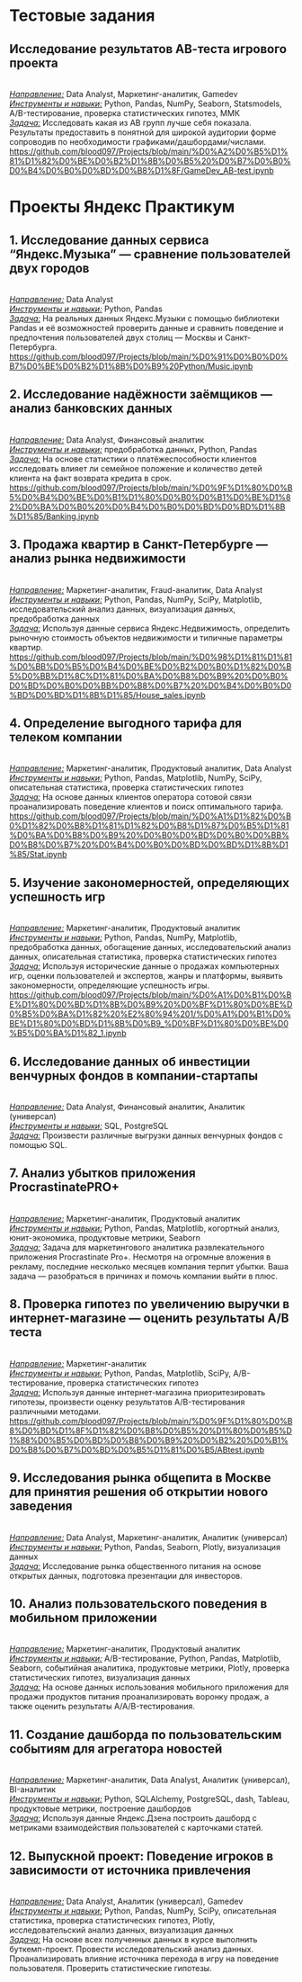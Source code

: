 # Тестовые задания
## **Исследование результатов АВ-теста игрового проекта**
<br><u>*Направление:*</u> Data Analyst, Маркетинг-аналитик, Gamedev
<br><u>*Инструменты и навыки:*</u> Python, Pandas, NumPy, Seaborn, Statsmodels, A/B-тестирование, проверка статистических гипотез, ММК
<br><u>*Задача:*</u> Исследовать какая из АВ групп лучше себя показала. Результаты предоставить в понятной для широкой аудитории форме сопроводив по необходимости графиками/дашбордами/числами.
https://github.com/blood097/Projects/blob/main/%D0%A2%D0%B5%D1%81%D1%82%D0%BE%D0%B2%D1%8B%D0%B5%20%D0%B7%D0%B0%D0%B4%D0%B0%D0%BD%D0%B8%D1%8F/GameDev_AB-test.ipynb

# Проекты Яндекс Практикум
## **1. Исследование данных сервиса “Яндекс.Музыка” — сравнение пользователей двух городов**
<br><u>*Направление:*</u> Data Analyst
<br><u>*Инструменты и навыки:*</u> Python, Pandas 
<br><u>*Задача:*</u> На реальных данных Яндекс.Музыки c помощью библиотеки Pandas и её возможностей проверить данные и сравнить поведение и предпочтения пользователей двух столиц — Москвы и Санкт-Петербурга.
<br>https://github.com/blood097/Projects/blob/main/%D0%91%D0%B0%D0%B7%D0%BE%D0%B2%D1%8B%D0%B9%20Python/Music.ipynb

## **2. Исследование надёжности заёмщиков — анализ банковских данных**
<br><u>*Направление:*</u> Data Analyst, Финансовый аналитик
<br><u>*Инструменты и навыки:*</u> предобработка данных, Python, Pandas
<br><u>*Задача:*</u> На основе статистики о платёжеспособности клиентов исследовать влияет ли семейное положение и количество детей клиента на факт возврата кредита в срок.
<br>https://github.com/blood097/Projects/blob/main/%D0%9F%D1%80%D0%B5%D0%B4%D0%BE%D0%B1%D1%80%D0%B0%D0%B1%D0%BE%D1%82%D0%BA%D0%B0%20%D0%B4%D0%B0%D0%BD%D0%BD%D1%8B%D1%85/Banking.ipynb

## **3. Продажа квартир в Санкт-Петербурге — анализ рынка недвижимости**
<br><u>*Направление:*</u> Маркетинг-аналитик, Fraud-аналитик, Data Analyst
<br><u>*Инструменты и навыки:*</u> Python, Pandas, NumPy, SciPy, Matplotlib, исследовательский анализ данных, визуализация данных, предобработка данных 
<br><u>*Задача:*</u> Используя данные сервиса Яндекс.Недвижимость, определить рыночную стоимость объектов недвижимости и типичные параметры квартир.
<br>https://github.com/blood097/Projects/blob/main/%D0%98%D1%81%D1%81%D0%BB%D0%B5%D0%B4%D0%BE%D0%B2%D0%B0%D1%82%D0%B5%D0%BB%D1%8C%D1%81%D0%BA%D0%B8%D0%B9%20%D0%B0%D0%BD%D0%B0%D0%BB%D0%B8%D0%B7%20%D0%B4%D0%B0%D0%BD%D0%BD%D1%8B%D1%85/House_sales.ipynb

## **4. Определение выгодного тарифа для телеком компании**
<br><u>*Направление:*</u> Маркетинг-аналитик, Продуктовый аналитик, Data Analyst
<br><u>*Инструменты и навыки:*</u> Python, Pandas, Matplotlib, NumPy, SciPy, описательная статистика, проверка статистических гипотез
<br><u>*Задача:*</u> На основе данных клиентов оператора сотовой связи проанализировать поведение клиентов и поиск оптимального тарифа.
<br>https://github.com/blood097/Projects/blob/main/%D0%A1%D1%82%D0%B0%D1%82%D0%B8%D1%81%D1%82%D0%B8%D1%87%D0%B5%D1%81%D0%BA%D0%B8%D0%B9%20%D0%B0%D0%BD%D0%B0%D0%BB%D0%B8%D0%B7%20%D0%B4%D0%B0%D0%BD%D0%BD%D1%8B%D1%85/Stat.ipynb

## **5. Изучение закономерностей, определяющих успешность игр**
<br><u>*Направление:*</u> Маркетинг-аналитик, Продуктовый аналитик
<br><u>*Инструменты и навыки:*</u> Python, Pandas, NumPy, Matplotlib, предобработка данных, обогащение данных, исследовательский анализ данных, описательная статистика, проверка статистических гипотез
<br><u>*Задача:*</u> Используя исторические данные о продажах компьютерных игр, оценки пользователей и экспертов, жанры и платформы, выявить закономерности, определяющие успешность игры.
<br>https://github.com/blood097/Projects/blob/main/%D0%A1%D0%B1%D0%BE%D1%80%D0%BD%D1%8B%D0%B9%20%D0%BF%D1%80%D0%BE%D0%B5%D0%BA%D1%82%20%E2%80%94%201/%D0%A1%D0%B1%D0%BE%D1%80%D0%BD%D1%8B%D0%B9_%D0%BF%D1%80%D0%BE%D0%B5%D0%BA%D1%82_1.ipynb

## **6. Исследование данных об инвестиции венчурных фондов в компании-стартапы**
<br><u>*Направление:*</u> Data Analyst, Финансовый аналитик, Аналитик (универсал)
<br><u>*Инструменты и навыки:*</u> SQL, PostgreSQL
<br><u>*Задача:*</u> Произвести различные выгрузки данных венчурных фондов с помощью SQL.
<br>

## **7. Анализ убытков приложения ProcrastinatePRO+**
<br><u>*Направление:*</u> Маркетинг-аналитик, Продуктовый аналитик
<br><u>*Инструменты и навыки:*</u> Python, Pandas, Matplotlib, когортный анализ, юнит-экономика, продуктовые метрики, Seaborn
<br><u>*Задача:*</u> Задача для маркетингового аналитика развлекательного приложения Procrastinate Pro+. Несмотря на огромные вложения в рекламу, последние несколько месяцев компания терпит убытки. Ваша задача — разобраться в причинах и помочь компании выйти в плюс.

## **8. Проверка гипотез по увеличению выручки в интернет-магазине — оценить результаты A/B теста**
<br><u>*Направление:*</u> Маркетинг-аналитик
<br><u>*Инструменты и навыки:*</u> Python, Pandas, Matplotlib, SciPy, A/B-тестирование, проверка статистических гипотез
<br><u>*Задача:*</u> Используя данные интернет-магазина приоритезировать гипотезы, произвести оценку результатов A/B-тестирования различными методами.
<br>https://github.com/blood097/Projects/blob/main/%D0%9F%D1%80%D0%B8%D0%BD%D1%8F%D1%82%D0%B8%D0%B5%20%D1%80%D0%B5%D1%88%D0%B5%D0%BD%D0%B8%D0%B9%20%D0%B2%20%D0%B1%D0%B8%D0%B7%D0%BD%D0%B5%D1%81%D0%B5/ABtest.ipynb

## **9. Исследования рынка общепита в Москве для принятия решения об открытии нового заведения**
<br><u>*Направление:*</u> Data Analyst, Маркетинг-аналитик, Аналитик (универсал)
<br><u>*Инструменты и навыки:*</u> Python, Pandas, Seaborn, Plotly, визуализация данных
<br><u>*Задача:*</u> Исследование рынка общественного питания на основе открытых данных, подготовка презентации для инвесторов.

## **10. Анализ пользовательского поведения в мобильном приложении**
<br><u>*Направление:*</u> Маркетинг-аналитик, Продуктовый аналитик 
<br><u>*Инструменты и навыки:*</u> A/B-тестирование, Python, Pandas, Matplotlib, Seaborn, событийная аналитика, продуктовые метрики, Plotly, проверка статистических гипотез, визуализация данных
<br><u>*Задача:*</u> На основе данных использования мобильного приложения для продажи продуктов питания проанализировать воронку продаж, а также оценить результаты A/A/B-тестирования.

## **11. Создание дашборда по пользовательским событиям для агрегатора новостей**
<br><u>*Направление:*</u> Маркетинг-аналитик, Data Analyst, Аналитик (универсал), BI-аналитик
<br><u>*Инструменты и навыки:*</u> Python, SQLAlchemy, PostgreSQL, dash, Tableau, продуктовые метрики, построение дашбордов
<br><u>*Задача:*</u> Используя данные Яндекс.Дзена построить дашборд с метриками взаимодействия пользователей с карточками статей.

## **12. Выпускной проект: Поведение игроков в зависимости от источника привлечения**
<br><u>*Направление:*</u> Data Analyst, Аналитик (универсал), Gamedev
<br><u>*Инструменты и навыки:*</u> Python, Pandas, NumPy, SciPy, описательная статистика, проверка статистических гипотез, Plotly, исследовательский анализ данных, визуализация данных
<br><u>*Задача:*</u> На основе всех полученных данных в курсе выполнить буткемп-проект. Провести исследовательский анализ данных. Проанализировать влияние источника перехода в игру на поведение пользователя. Проверить статистические гипотезы.
